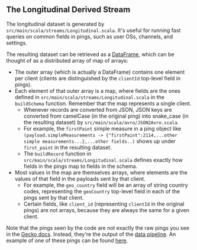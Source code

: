 The Longitudinal Derived Stream
-------------------------------

The longitudinal dataset is generated by `src/main/scala/streams/Longitudinal.scala`. It's useful for running fast queries on common fields in pings, such as user OSs, channels, and settings.

The resulting dataset can be retrieved as a [DataFrame](https://spark.apache.org/docs/1.6.0/api/java/org/apache/spark/sql/DataFrame.html), which can be thought of as a distributed array of map of arrays:

* The outer array (which is actually a DataFrame) contains one element per client (clients are distinguished by the `clientId` top-level field in pings).
* Each element of that outer array is a map, where fields are the ones defined in `src/main/scala/streams/Longitudinal.scala` in the `buildSchema` function. Remember that the map represents a single client.
  * Whenever records are converted from JSON, JSON keys are converted from camelCase (in the original ping) into snake_case (in the resulting dataset) by `src/main/scala/avro/JSON2Avro.scala`.
  * For example, the `firstPaint` simple measure in a ping object like `(payload.simpleMeasurements -> {"firstPaint":2114,...other simple measurements...},...other fields..)` shows up under `first_paint` in the resulting dataset.
  * The `buildRecord` function in `src/main/scala/streams/Longitudinal.scala` defines exactly how fields in the pings map to fields in the schema.
* Most values in the map are themselves arrays, where elements are the values of that field in the payloads sent by that client.
  * For example, the `geo_country` field will be an array of string country codes, representing the `geoCountry` top-level field in each of the pings sent by that client.
  * Certain fields, like `client_id` (representing `clientId` in the original pings) are not arrays, because they are always the same for a given client.

Note that the pings seen by the code are not exactly the raw pings you see in the [Gecko docs](https://gecko.readthedocs.io/en/latest/toolkit/components/telemetry/telemetry/data/main-ping.html). Instead, they're the output of the [data pipeline](https://github.com/mozilla-services/data-pipeline). An example of one of these pings can be found [here](https://gist.github.com/Uberi/686fb2b475ed5924c40b).
